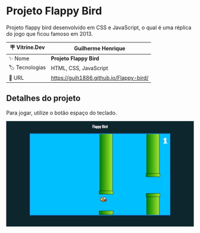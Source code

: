 # Projeto Flappy Bird

Projeto flappy bird desenvolvido em CSS e JavaScript, o qual é uma réplica do jogo que ficou famoso em 2013.

| :placard: Vitrine.Dev |    Guilherme Henrique    |
| --------------------- | --------------------------------------- |
| :sparkles: Nome       | **Projeto Flappy Bird**                 |
| :label: Tecnologias   | HTML, CSS, JavaScript                   |
| :rocket: URL          | https://guih1886.github.io/Flappy-bird/ |

## Detalhes do projeto

Para jogar, utilize o botão espaço do teclado.

<!-- Inserir imagem com a #vitrinedev ao final do link -->

![](https://github.com/guih1886/Flappy-bird/blob/main/imgs/img1.png#vitrinedev)
